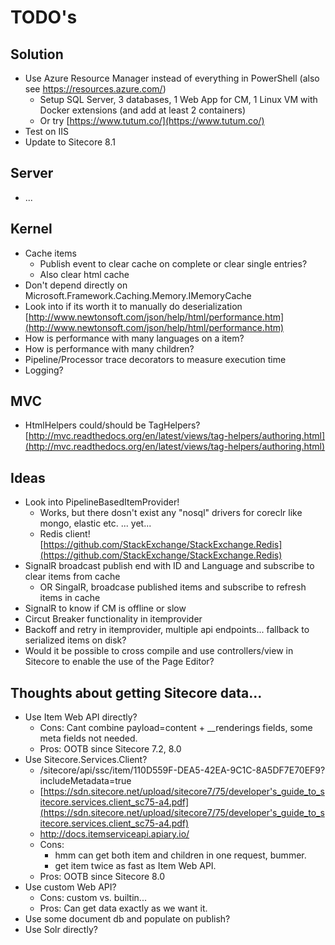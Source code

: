 # TODO's #

## Solution ##

- Use Azure Resource Manager instead of everything in PowerShell (also see https://resources.azure.com/)
	- Setup SQL Server, 3 databases, 1 Web App for CM, 1 Linux VM with Docker extensions (and add at least 2 containers)
	- Or try [https://www.tutum.co/](https://www.tutum.co/)
- Test on IIS
- Update to Sitecore 8.1

## Server ##

- ...

## Kernel ##

- Cache items
	- Publish event to clear cache on complete or clear single entries?  
	- Also clear html cache
- Don't depend directly on Microsoft.Framework.Caching.Memory.IMemoryCache
- Look into if its worth it to manually do deserialization [http://www.newtonsoft.com/json/help/html/performance.htm](http://www.newtonsoft.com/json/help/html/performance.htm)
- How is performance with many languages on a item?
- How is performance with many children?
- Pipeline/Processor trace decorators to measure execution time
- Logging?

## MVC ##

- HtmlHelpers could/should be TagHelpers? [http://mvc.readthedocs.org/en/latest/views/tag-helpers/authoring.html](http://mvc.readthedocs.org/en/latest/views/tag-helpers/authoring.html)

## Ideas ##

- Look into PipelineBasedItemProvider! 
	- Works, but there dosn't exist any "nosql" drivers for coreclr like mongo, elastic etc. ... yet...
	- Redis client! [https://github.com/StackExchange/StackExchange.Redis](https://github.com/StackExchange/StackExchange.Redis)
- SignalR broadcast publish end with ID and Language and subscribe to clear items from cache
	- OR SingalR, broadcase published items and subscribe to refresh items in cache
- SignalR to know if CM is offline or slow
- Circut Breaker functionality in itemprovider
- Backoff and retry in itemprovider, multiple api endpoints... fallback to serialized items on disk?
- Would it be possible to cross compile and use controllers/view in Sitecore to enable the use of the Page Editor?

## Thoughts about getting Sitecore data... ##

- Use Item Web API directly? 
	- Cons: Cant combine payload=content + __renderings fields, some meta fields not needed.
	- Pros: OOTB since Sitecore 7.2, 8.0
- Use Sitecore.Services.Client?
	- /sitecore/api/ssc/item/110D559F-DEA5-42EA-9C1C-8A5DF7E70EF9?includeMetadata=true
	- [https://sdn.sitecore.net/upload/sitecore7/75/developer's_guide_to_sitecore.services.client_sc75-a4.pdf](https://sdn.sitecore.net/upload/sitecore7/75/developer's_guide_to_sitecore.services.client_sc75-a4.pdf)
	- http://docs.itemserviceapi.apiary.io/
	- Cons: 
		- hmm can get both item and children in one request, bummer.
		- get item twice as fast as Item Web API.
	- Pros: OOTB since Sitecore 8.0
- Use custom Web API?
	- Cons: custom vs. builtin...
	- Pros: Can get data exactly as we want it.
- Use some document db and populate on publish?
- Use Solr directly?